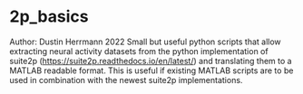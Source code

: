# 2p_basics
Author: Dustin Herrmann 2022
Small but useful python scripts that allow extracting neural activity datasets from the python implementation of suite2p (https://suite2p.readthedocs.io/en/latest/) and translating them to a MATLAB readable format. This is useful if existing MATLAB scripts are to be used in combination with the newest suite2p implementations. 
